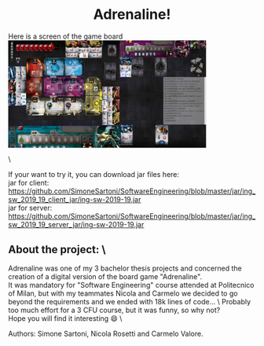 <h1 align="center">Adrenaline!</h1>

Here is a screen of the game board \
<img src=https://github.com/SimoneSartoni/SoftwareEngineering/blob/master/readme/Gameplay.PNG width="80%" align="center"></p> \

If your want to try it, you can download jar files here: \
jar for client: https://github.com/SimoneSartoni/SoftwareEngineering/blob/master/jar/ing_sw_2019_19_client_jar/ing-sw-2019-19.jar \
jar for server: https://github.com/SimoneSartoni/SoftwareEngineering/blob/master/jar/ing_sw_2019_19_server_jar/ing-sw-2019-19.jar

## About the project: \

Adrenaline was one of my 3 bachelor thesis projects and concerned the creation of a digital version of the board game "Adrenaline". \
It was mandatory for "Software Engineering" course attended at Politecnico of Milan, but with my teammates Nicola and Carmelo we decided to go beyond the requirements and we ended with 18k lines of code... \ Probably too much effort for a 3 CFU course, but it was funny, so why not? \
Hope you will find it interesting :smile: \
 
Authors: Simone Sartoni, Nicola Rosetti and Carmelo Valore.
